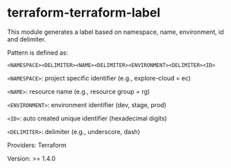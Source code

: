 # terraform-terraform-label

This module generates a label based on namespace, name, environment, id and delimiter.

Pattern is defined as: 

`<NAMESPACE><DELIMITER><NAME><DELIMITER><ENVIRONMENT><DELIMITER><ID>`

`<NAMESPACE>`: project specific identifier (e.g., explore-cloud = ec)

`<NAME>`: resource name (e.g., resource group = rg)

`<ENVIRONMENT>`: environment identifier (dev, stage, prod)

`<ID>`: auto created unique identifier (hexadecimal digits)

`<DELIMITER>`: delimiter (e.g., underscore, dash)

Providers: Terraform

Version: >= 1.4.0
